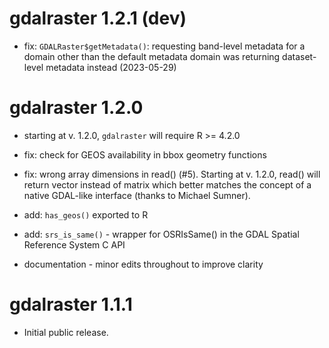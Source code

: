 # gdalraster 1.2.1 (dev)

* fix: `GDALRaster$getMetadata()`: requesting band-level metadata for a domain other than the default metadata domain was returning dataset-level metadata instead (2023-05-29)

# gdalraster 1.2.0

* starting at v. 1.2.0, `gdalraster` will require R >= 4.2.0

* fix: check for GEOS availability in bbox geometry functions

* fix: wrong array dimensions in read() (#5). Starting at v. 1.2.0, read() will return vector instead of matrix which better matches the concept of a native GDAL-like interface (thanks to Michael Sumner).

* add: `has_geos()` exported to R

* add: `srs_is_same()` - wrapper for OSRIsSame() in the GDAL Spatial Reference System C API

* documentation - minor edits throughout to improve clarity

# gdalraster 1.1.1

* Initial public release.
